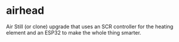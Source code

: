 # airhead
 Air Still (or clone) upgrade that uses an SCR controller for the heating element and an ESP32 to make the whole thing smarter.

